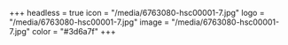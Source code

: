 +++
headless = true
icon = "/media/6763080-hsc00001-7.jpg"
logo = "/media/6763080-hsc00001-7.jpg"
image = "/media/6763080-hsc00001-7.jpg"
color = "#3d6a7f"
+++
